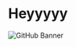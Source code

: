 # Heyyyyy
![GitHub Banner](https://raw.githubusercontent.com/aint-zyrrrrr/aint-zyrrrrr/main/vscp.svg)
